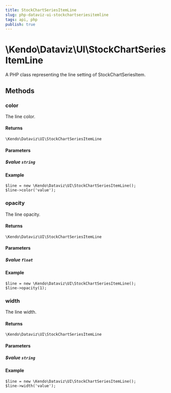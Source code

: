 ```yaml
---
title: StockChartSeriesItemLine
slug: php-dataviz-ui-stockchartseriesitemline
tags: api, php
publish: true
---
```


# \Kendo\Dataviz\UI\StockChartSeriesItemLine

A PHP class representing the line setting of StockChartSeriesItem.


## Methods

### color
The line color.

#### Returns
`\Kendo\Dataviz\UI\StockChartSeriesItemLine`

#### Parameters

##### $value `string`



#### Example 
    $line = new \Kendo\Dataviz\UI\StockChartSeriesItemLine();
    $line->color('value');

### opacity
The line opacity.

#### Returns
`\Kendo\Dataviz\UI\StockChartSeriesItemLine`

#### Parameters

##### $value `float`



#### Example 
    $line = new \Kendo\Dataviz\UI\StockChartSeriesItemLine();
    $line->opacity(1);

### width
The line width.

#### Returns
`\Kendo\Dataviz\UI\StockChartSeriesItemLine`

#### Parameters

##### $value `string`



#### Example 
    $line = new \Kendo\Dataviz\UI\StockChartSeriesItemLine();
    $line->width('value');

